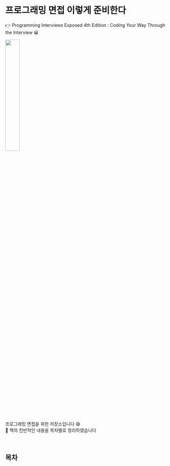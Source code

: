 # 프로그래밍 면접 이렇게 준비한다

👉 Programming Interviews Exposed 4th Edition : Coding Your Way Through the Interview 😀 

<div>

   <img src="https://user-images.githubusercontent.com/47052106/100207426-e91cdb80-2f4a-11eb-9eb5-cf4ba7953f64.jpg" text-align="center" width="30%">
   
</div>

<br>

프로그래밍 면접을 위한 저장소입니다 :smile:
<br>
:book: 책의 전반적인 내용을 목차별로 정리하였습니다

<br>

## 목차
